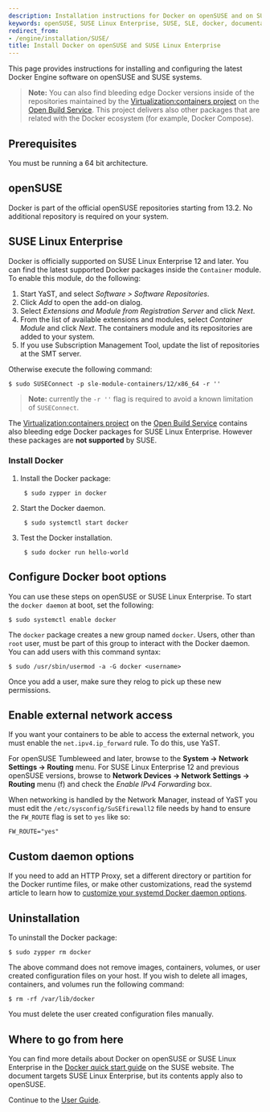 ```yaml
---
description: Installation instructions for Docker on openSUSE and on SUSE Linux Enterprise.
keywords: openSUSE, SUSE Linux Enterprise, SUSE, SLE, docker, documentation,  installation
redirect_from:
- /engine/installation/SUSE/
title: Install Docker on openSUSE and SUSE Linux Enterprise
---
```


This page provides instructions for installing and configuring the latest
Docker Engine software on openSUSE and SUSE systems.

>**Note:** You can also find bleeding edge Docker versions inside of the repositories maintained by the [Virtualization:containers project](https://build.opensuse.org/project/show/Virtualization:containers) on the [Open Build Service](https://build.opensuse.org/). This project delivers also other packages that are related with the Docker ecosystem (for example, Docker Compose).

## Prerequisites

You must be running a 64 bit architecture.

## openSUSE

Docker is part of the official openSUSE repositories starting from 13.2. No
additional repository is required on your system.

## SUSE Linux Enterprise

Docker is officially supported on SUSE Linux Enterprise 12 and later. You can find the latest supported Docker packages inside the `Container` module. To enable this module, do the following:

1. Start YaST, and select *Software > Software Repositories*.
2. Click *Add* to open the add-on dialog.
3. Select *Extensions and Module from Registration Server* and click *Next*.
4. From the list of available extensions and modules, select *Container Module* and click *Next*.
   The containers module and its repositories are added to your system.
5. If you use Subscription Management Tool, update the list of repositories at the SMT server.

Otherwise execute the following command:

    $ sudo SUSEConnect -p sle-module-containers/12/x86_64 -r ''

> **Note:** currently the `-r ''` flag is required to avoid a known limitation of `SUSEConnect`.

The [Virtualization:containers project](https://build.opensuse.org/project/show/Virtualization:containers)
on the [Open Build Service](https://build.opensuse.org/) contains also bleeding
edge Docker packages for SUSE Linux Enterprise. However these packages are
**not supported** by SUSE.

### Install Docker

1. Install the Docker package:

        $ sudo zypper in docker

2. Start the Docker daemon.

        $ sudo systemctl start docker

3. Test the Docker installation.

        $ sudo docker run hello-world

## Configure Docker boot options

You can use these steps on openSUSE or SUSE Linux Enterprise. To start the `docker daemon` at boot, set the following:

    $ sudo systemctl enable docker

The `docker` package creates a new group named `docker`. Users, other than
`root` user, must be part of this group to interact with the
Docker daemon. You can add users with this command syntax:

    $ sudo /usr/sbin/usermod -a -G docker <username>

Once you add a user, make sure they relog to pick up these new permissions.

## Enable external network access

If you want your containers to be able to access the external network, you must
enable the `net.ipv4.ip_forward` rule. To do this, use YaST.

For openSUSE Tumbleweed and later, browse to the **System -> Network Settings -> Routing** menu. For SUSE Linux Enterprise 12 and previous openSUSE versions, browse to **Network Devices -> Network Settings -> Routing** menu (f) and check the *Enable IPv4 Forwarding* box.

When networking is handled by the Network Manager, instead of YaST you must edit
the `/etc/sysconfig/SuSEfirewall2` file needs by hand to ensure the `FW_ROUTE`
flag is set to `yes` like so:

    FW_ROUTE="yes"

## Custom daemon options

If you need to add an HTTP Proxy, set a different directory or partition for the
Docker runtime files, or make other customizations, read the systemd article to
learn how to [customize your systemd Docker daemon options](../../admin/systemd.md).

## Uninstallation

To uninstall the Docker package:

    $ sudo zypper rm docker

The above command does not remove images, containers, volumes, or user created
configuration files on your host. If you wish to delete all images, containers,
and volumes run the following command:

    $ rm -rf /var/lib/docker

You must delete the user created configuration files manually.

## Where to go from here

You can find more details about Docker on openSUSE or SUSE Linux Enterprise in the
[Docker quick start guide](https://www.suse.com/documentation/sles-12/dockerquick/data/dockerquick.html)
on the SUSE website. The document targets SUSE Linux Enterprise, but its contents apply also to openSUSE.

Continue to the [User Guide](../../userguide/index.md).
